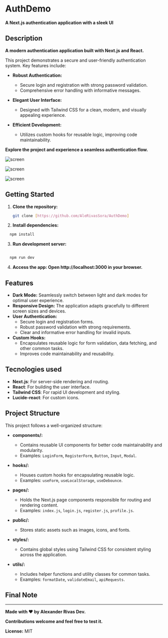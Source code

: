 # AuthDemo

**A Next.js authentication application with a sleek UI**

## Description

**A modern authentication application built with Next.js and React.**

This project demonstrates a secure and user-friendly authentication system. Key features include:

* **Robust Authentication:** 
    * Secure login and registration with strong password validation.
    * Comprehensive error handling with informative messages.

* **Elegant User Interface:** 
    * Designed with Tailwind CSS for a clean, modern, and visually appealing experience.

* **Efficient Development:** 
    * Utilizes custom hooks for reusable logic, improving code maintainability.

**Explore the project and experience a seamless authentication flow.** 

![screen](screen.png)

![screen](screen2.png)

![screen](screen3.png)
## Getting Started

1. **Clone the repository:**
   ```bash
   git clone [https://github.com/AleRivasSora/AuthDemo]
    ```
2. **Install dependencies:**
 ```bash
   npm install
 ```

3. **Run development server:**
```bash

  npm run dev
```
4. **Access the app: Open http://localhost:3000 in your browser.**
## Features

* **Dark Mode:** Seamlessly switch between light and dark modes for optimal user experience.
* **Responsive Design:** The application adapts gracefully to different screen sizes and devices.
* **User Authentication:** 
    * Secure login and registration forms.
    * Robust password validation with strong requirements.
    * Clear and informative error handling for invalid inputs.
* **Custom Hooks:** 
    * Encapsulates reusable logic for form validation, data fetching, and other common tasks. 
    * Improves code maintainability and reusability.
## Tecnologies used

- **Next.js**: For server-side rendering and routing.
- **React**: For building the user interface.
- **Tailwind CSS**: For rapid UI development and styling.
- **Lucide-react**: For custom icons.

## Project Structure

This project follows a well-organized structure:

* **components/:** 
    * Contains reusable UI components for better code maintainability and modularity. 
    * Examples: `LoginForm`, `RegisterForm`, `Button`, `Input`, `Modal`.

* **hooks/:** 
    * Houses custom hooks for encapsulating reusable logic.
    * Examples: `useForm`, `useLocalStorage`, `useDebounce`.

* **pages/:** 
    * Holds the Next.js page components responsible for routing and rendering content.
    * Examples: `index.js`, `login.js`, `register.js`, `profile.js`.

* **public/:** 
    * Stores static assets such as images, icons, and fonts.

* **styles/:** 
    * Contains global styles using Tailwind CSS for consistent styling across the application.

* **utils/:** 
    * Includes helper functions and utility classes for common tasks.
    * Examples: `formatDate`, `validateEmail`, `apiRequests`.
## Final Note

---
**Made with ❤️ by Alexander Rivas Dev.**

**Contributions welcome and feel free to test it.**

**License:** MIT
